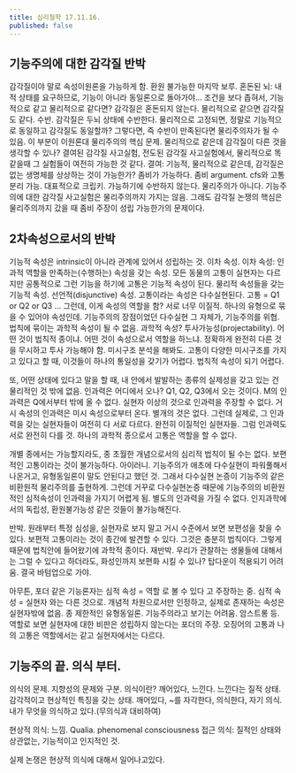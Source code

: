 ```yaml
---
title: 심리철학 17.11.16.
published: false
---
```


## 기능주의에 대한 감각질 반박
감각질이야 말로 속성이원론을 가능하게 함. 환원 불가능한 마지막 보루.
혼돈된 뇌: 내적 상태를 요구하므로, 기능이 아니라 동일론으로 돌아가야...
조건을 보다 좁혀서, 기능적으로 같고 물리적으로 같다면? 감각질은 혼돈되지 않는다. 물리적으로 같으면 감각질도 같다. 수반. 감각질은 두뇌 상태에 수반한다.
물리적으로 고정되면, 정말로 기능적으로 동일하고 감각질도 동일할까? 그렇다면, 즉 수반이 만족된다면 물리주의자가 될 수 있음. 이 부분이 이원론대 물리주의의 핵심 문제.
물리적으로 같은데 감각질이 다른 것을 생각할 수 있나? 결여된 감각질 사고실험, 전도된 감각질 사고실험에서, 물리적으로 똑같을때 그 실험들이 여전히 가능한 것 같다.
결여: 기능적, 물리적으로 같은데, 감각질은 없는 생명체를 상상하는 것이 가능한가? 좀비가 가능하다. 좀비 argument. cfs와 고통 분리 가능. 대표적으로 크립키. 가능하기에 수반하지 않는다. 물리주의가 아니다.
기능주의에 대한 감각질 사고실험은 물리주의까지 가지는 않음. 그래도 감각질 논쟁의 핵심은 물리주의까지 갔을 때 좀비 주장이 성립 가능한가의 문제이다.

## 2차속성으로서의 반박
기능적 속성은 intrinsic이 아니라 관계에 있어서 성립하는 것. 이차 속성.
이차 속성: 인과적 역할을 만족하는(수행하는) 속성을 갖는 속성. 모든 동물의 고통이 실현자는 다르지만 공통적으로 그런 기능을 하기에 고통은 기능적 속성이 된다. 물리적 속성들을 갖는 기능적 속성. 선언적(disjunctive) 속성.
고통이라는 속성은 다수실현된다.
고통 = Q1 or Q2 or Q3 ...
그런데, 이게 속성의 역할을 함? 서로 너무 이질적. 하나의 유형으로 묶을 수 있어야 속성인데.
기능주의의 장점이었던 다수실현 그 자체가, 기능주의를 위협. 법칙에 묶이는 과학적 속성이 될 수 없음.
과학적 속성?
투사가능성(projectability). 어떤 것이 법칙적 종이냐. 어떤 것이 속성으로서 역할을 하느냐. 정확하게 완전히 다른 것을 무시하고 투사 가능해야 함. 미시구조 분석을 해봐도. 고통이 다양한 미시구조를 가지고 있다고 할 때, 이것들이 하나의 통일성을 갖기가 어렵다. 법칙적 속성이 되기 어렵다.

또, 어떤 상태에 있다고 말을 할 때, 내 안에서 발발하는 종류의 실제성을 갖고 있는 건 물리적인 것 밖에 없음. 인과력은 어디에서 오나? Q1, Q2, Q3에서 오는 것이다. M의 인과력은 Q에서부터 밖에 올 수 없다. 실현자 이상의 것으로 인과력을 주장할 수 없다. 거시 속성의 인과력은 미시 속성으로부터 온다. 별개의 것은 없다.
그런데 실제로, 그 인과력을 갖는 실현자들이 여전히 다 서로 다르다. 완전히 이질적인 실현자들. 그럼 인과력도 서로 완전히 다를 것. 하나의 과학적 종으로서 고통은 역할을 할 수 없다.

개별 종에서는 가능할지라도, 종 초월한 개념으로서의 심리적 법칙이 될 수는 없다. 보편적인 고통이라는 것이 불가능하다.
아이러니. 기능주의가 애초에 다수실현이 파워풀해서 나온거고, 유형동일론이 말도 안된다고 했던 것. 그래서 다수실현 논증이 기능주의 같은 비환원적 물리주의를 출현하게. 그런데 거꾸로 다수실현논증 때문에 기능주의의 비환원적인 심적속성이 인과력을 가지기 어렵게 됨. 별도의 인과력을 가질 수 없다.
인지과학에서의 독립성, 환원불가능성 같은 것들이 불가능해진다.

반박.
원래부터 특정 심성을, 실현자로 보지 말고 거시 수준에서 보면 보편성을 찾을 수 있다. 보편적 고통이라는 것이 종간에 발견할 수 있다. 그것은 충분히 법칙이다. 그렇게 때문에 법칙안에 들어왔기에 과학적 종이다.
재반박.
우리가 관찰하는 생물들에 대해서는 그럴 수 있다고 하더라도, 화성인까지 보편화 시킬 수 있나? 탑다운이 적용되기 어려움. 결국 바텀업으로 가야.

아무튼, 포더 같은 기능론자는
심적 속성 = 역할 로 볼 수 있다 고 주장하는 중.
심적 속성 = 실현자 와는 다른 것으로. 개념적 차원으로서만 인정하고, 실제로 존재하는 속성은 실현자밖에 없음. 종 제한적인 유형동일론. 기능주의라고 보기는 어려움. 암스트롱 등.
역할로 보면 실현자에 대한 비판은 성립하지 않는다는 포더의 주장.
오징어의 고통과 나의 고통은 역할에서는 같고 실현자에서는 다르다.


## 기능주의 끝. 의식 부터.
의식의 문제. 지향성의 문제와 구분.
의식이란? 깨어있다, 느낀다. 느낀다는 질적 상태. 감각적이고 현상적인 특징을 갖는 상태.
깨어있다, ~를 자각한다, 의식한다, 자기 의식.
내가 무엇을 의식하고 있다.(무의식과 대비하여)

현상적 의식: 느낌. Qualia. phenomenal consciousness
접근 의식: 질적인 상태와 상관없는, 기능적이고 인지적인 것.

실제 논쟁은 현상적 의식에 대해서 일어나고있다.

